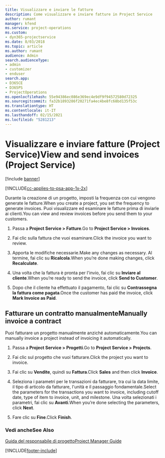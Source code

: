 ```yaml
---
title: Visualizzare e inviare le fatture
description: Come visualizzare e inviare fatture in Project Service
author: rumant
manager: kfend
ms.service: project-operations
ms.custom:
- dyn365-projectservice
ms.date: 8/03/2018
ms.topic: article
ms.author: rumant
audience: Admin
search.audienceType:
- admin
- customizer
- enduser
search.app:
- D365CE
- D365PS
- ProjectOperations
ms.openlocfilehash: 55e94386ec086e369ec4e9df9f94572580d72325
ms.sourcegitcommit: fa32b1893286f20271fa4ec4be8fc68bd135f53c
ms.translationtype: HT
ms.contentlocale: it-IT
ms.lasthandoff: 02/15/2021
ms.locfileid: "5281213"
---
```

# <a name="view-and-send-invoices-project-service"></a><span data-ttu-id="ed4a2-103">Visualizzare e inviare fatture (Project Service)</span><span class="sxs-lookup"><span data-stu-id="ed4a2-103">View and send invoices (Project Service)</span></span>

[!include [banner](../includes/psa-now-project-operations.md)]

[!INCLUDE[cc-applies-to-psa-app-1x-2x](../includes/cc-applies-to-psa-app-1x-2x.md)]

<span data-ttu-id="ed4a2-104">Durante la creazione di un progetto, imposti la frequenza con cui vengono generate le fatture.</span><span class="sxs-lookup"><span data-stu-id="ed4a2-104">When you create a project, you set the frequency to generate invoices.</span></span> <span data-ttu-id="ed4a2-105">Puoi visualizzare ed esaminare le fatture prima di inviarle ai clienti.</span><span class="sxs-lookup"><span data-stu-id="ed4a2-105">You can view and review invoices before you send them to your customers.</span></span>  
  
1.  <span data-ttu-id="ed4a2-106">Passa a **Project Service > Fatture**.</span><span class="sxs-lookup"><span data-stu-id="ed4a2-106">Go to **Project Service > Invoices**.</span></span>  
  
2.  <span data-ttu-id="ed4a2-107">Fai clic sulla fattura che vuoi esaminare.</span><span class="sxs-lookup"><span data-stu-id="ed4a2-107">Click the invoice you want to review.</span></span>  
  
3.  <span data-ttu-id="ed4a2-108">Apporta le modifiche necessarie.</span><span class="sxs-lookup"><span data-stu-id="ed4a2-108">Make any changes as necessary.</span></span> <span data-ttu-id="ed4a2-109">Al termine, fai clic su **Ricalcola**.</span><span class="sxs-lookup"><span data-stu-id="ed4a2-109">When you’re done making changes, click **Recalculate**.</span></span>  
  
4.  <span data-ttu-id="ed4a2-110">Una volta che la fattura è pronta per l'invio, fai clic su **Inviare al cliente**.</span><span class="sxs-lookup"><span data-stu-id="ed4a2-110">When you’re ready to send the invoice, click **Send to Customer**.</span></span>  
  
5.  <span data-ttu-id="ed4a2-111">Dopo che il cliente ha effettuato il pagamento, fai clic su **Contrassegna la fattura come pagata**.</span><span class="sxs-lookup"><span data-stu-id="ed4a2-111">Once the customer has paid the invoice, click **Mark Invoice as Paid**.</span></span>  
  
## <a name="manually-invoice-a-contract"></a><span data-ttu-id="ed4a2-112">Fatturare un contratto manualmente</span><span class="sxs-lookup"><span data-stu-id="ed4a2-112">Manually invoice a contract</span></span>  
 <span data-ttu-id="ed4a2-113">Puoi fatturare un progetto manualmente anziché automaticamente.</span><span class="sxs-lookup"><span data-stu-id="ed4a2-113">You can manually invoice a project instead of invoicing it automatically.</span></span>  
  
1.  <span data-ttu-id="ed4a2-114">Passa a **Project Service > Progetti**.</span><span class="sxs-lookup"><span data-stu-id="ed4a2-114">Go to **Project Service > Projects**.</span></span>  
  
2.  <span data-ttu-id="ed4a2-115">Fai clic sul progetto che vuoi fatturare.</span><span class="sxs-lookup"><span data-stu-id="ed4a2-115">Click the project you want to invoice.</span></span>  
  
3.  <span data-ttu-id="ed4a2-116">Fai clic su **Vendite**, quindi su **Fattura**.</span><span class="sxs-lookup"><span data-stu-id="ed4a2-116">Click **Sales** and then click **Invoice**.</span></span>  
  
4.  <span data-ttu-id="ed4a2-117">Seleziona i parametri per le transazioni da fatturare, tra cui la data limite, il tipo di articolo da fatturare, l'unità e il passaggio fondamentale.</span><span class="sxs-lookup"><span data-stu-id="ed4a2-117">Select the parameters for the transactions you want to invoice, including cutoff date, type of item to invoice, unit, and milestone.</span></span> <span data-ttu-id="ed4a2-118">Una volta selezionati i parametri, fai clic su **Avanti**.</span><span class="sxs-lookup"><span data-stu-id="ed4a2-118">When you’re done selecting the parameters, click **Next**.</span></span>  
  
5.  <span data-ttu-id="ed4a2-119">Fare clic su **Fine**.</span><span class="sxs-lookup"><span data-stu-id="ed4a2-119">Click **Finish**.</span></span>  
  
### <a name="see-also"></a><span data-ttu-id="ed4a2-120">Vedi anche</span><span class="sxs-lookup"><span data-stu-id="ed4a2-120">See Also</span></span>  
 [<span data-ttu-id="ed4a2-121">Guida del responsabile di progetto</span><span class="sxs-lookup"><span data-stu-id="ed4a2-121">Project Manager Guide</span></span>](../psa/project-manager-guide.md)


[!INCLUDE[footer-include](../includes/footer-banner.md)]